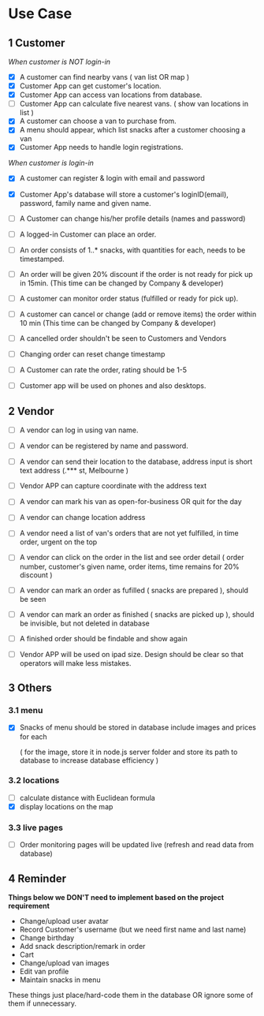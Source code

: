 # Use Case

## 1 Customer

*When customer is NOT login-in*

- [x] A customer can find nearby vans ( van list OR map )
- [x] Customer App can get customer's location.
- [x] Customer App can access van locations from database.
- [ ] Customer App can calculate five nearest vans. ( show van locations in list )
- [x] A customer can choose a van to purchase from.
- [x] A menu should appear, which list snacks after a customer choosing a van
- [x] Customer App needs to handle login registrations.

*When customer is login-in*

- [x] A customer can register & login with email and password
- [x] Customer App's database will store a customer's loginID(email), password, family name and given name.
- [ ] A Customer can change his/her profile details (names and password) 
- [ ] A logged-in Customer can place an order.
- [ ] An order consists of 1..* snacks, with quantities for each, needs to be timestamped.
- [ ] An order will be given 20% discount if the order is not ready for pick up in 15min.  (This time can be changed by Company & developer)
- [ ] A customer can monitor order status (fulfilled or ready for pick up).
- [ ] A customer can cancel or change (add or remove items) the order within 10 min (This time can be changed by Company & developer)
- [ ] A cancelled order shouldn't be seen to Customers and Vendors
- [ ] Changing order can reset change timestamp
- [ ] A Customer can rate the order, rating should be 1-5
- [ ] Customer app will be used on phones and also desktops.



## 2 Vendor

- [ ] A vendor can log in using van name.
- [ ] A vendor can be registered by name and password.
- [ ] A vendor can send their location to the database, address input is short text address (.*** st, Melbourne )
- [ ] Vendor APP can capture coordinate with the address text
- [ ] A vendor can mark his van as open-for-business OR quit for the day
- [ ] A vendor can change location address
- [ ] A vendor need a list of van's orders that are not yet fulfilled, in time order, urgent on the top
- [ ] A vendor can click on the order in the list and see order detail ( order number, customer's given name, order items, time remains for 20% discount )
- [ ] A vendor can mark an order as fufilled ( snacks are prepared ), should be seen
- [ ] A vendor can mark an order as finished ( snacks are picked up ), should be invisible, but not deleted in database
- [ ] A finished order should be findable and show again
- [ ] Vendor APP will be used on ipad size. Design should be clear so that operators will make less mistakes.



## 3 Others

### 3.1 menu

- [x] Snacks of menu should be stored in database include images and prices for each

  ( for the image, store it in node.js server folder and store its path to database to increase database efficiency )

### 3.2 locations

- [ ] calculate distance with Euclidean formula
- [x] display locations on the map

### 3.3 live pages

- [ ] Order monitoring pages will be updated live (refresh and read data from database)



## 4 Reminder

**Things below we DON'T need to implement based on the project requirement**

- Change/upload user avatar
- Record Customer's username (but we need first name and last name)
- Change birthday
- Add snack description/remark in order
- Cart
- Change/upload van images
- Edit van profile
- Maintain snacks in menu

These things just place/hard-code them in the database OR ignore some of them if 
unnecessary.


